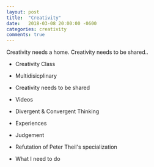 ```yaml
---
layout: post
title:  "Creativity"
date:   2018-03-08 20:00:00 -0600
categories: creativity
comments: true
---
```


Creativity needs a home. Creativity needs to be shared..
- Creativity Class
- Multidisicplinary
- Creativity needs to be shared
- Videos
- Divergent & Convergent Thinking
- Experiences
- Judgement

- Refutation of Peter Theil's specialization

- What I need to do